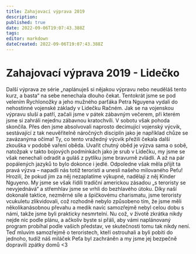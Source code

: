 ```yaml
---
title: Zahajovací výprava 2019
description: 
published: true
date: 2022-09-06T19:07:43.388Z
tags: 
editor: markdown
dateCreated: 2022-09-06T19:07:43.388Z
---
```


# Zahajovací výprava 2019 - Lidečko
Další výprava ze série „naplánuješ si nějakou výpravu nebo neuděláš tento kurz, a basta“ na sebe nenechala dlouho čekat. Tentokrát jsme se pod velením Rychlonožky a jeho mužného parťáka Petra Nguyena vydali do nehostinné vojenské základy v Lidečku Račném. Jak se na vojenskou výpravu sluší a patří, začali jsme v pátek zábavným večerem, při kterém jsme si zahráli nejednu zábavnou kratochvíli. V sobotu však pohoda skončila. Přes den jsme absolvovali naprosto decimující vojenský výcvik, sestávající z tak neuvěřitelně náročných disciplín jako je například chůze se zavázanýma očima! Ty, co tento vražedný výcvik přežili čekala další zkouška v podobě vaření oběda. Uvařit chutný oběd je výzva sama o sobě, natožpak v takto bojových podmínkách jako je srub v Lidečku, my jsme se však nenechali odradit a guláš z pytlíku jsme bravurně zvládli. A až na pár popálených jazyků to bylo dokonce i jedlé. Odpoledne však měla přijít ta pravá výzva – napadli nás totiž teroristi a unesli našeho milovaného Peťu! Hrozili, že pokud jim za něj nezaplatíme výkupné, nadělají z něj Kinder Nguyeno. My jsme se však řídili tradiční americkou zásadou „s teroristy se nevyjednává“ a střemhlav jsme se vrhli do bezhlavého útoku. Díky naší dokonalé taktice, nezměrné síle a špičkovému charismatu, jsme teroristy vcukuletu zlikvidovali, což rozhodně nebylo způsobeno tím, že jsme měli několikanásobnou převahu a medik navíc samozřejmě nebyl celou dobu s námi, takže jsme byli prakticky nesmrtelní. Nu což, v životě zkrátka nikdy nejde nic podle plánu, a ačkoliv byste si přáli, aby vámi naplánovaný program probíhal podle vašich představ, ve skutečnosti tomu tak nikdy není. Teď mluvím samozřejmě o teroristech, kteří ostrouhali a byli pobiti do jednoho, tudíž náš miláček Peťa byl zachráněn a my jsme jej bezpečně dopravili zpátky domů <3
